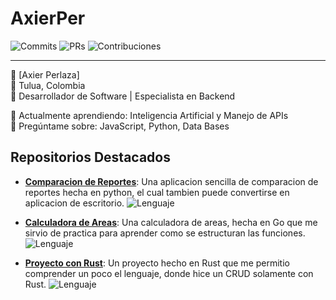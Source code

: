 # AxierPer

![Commits](https://img.shields.io/badge/Total%20Commits-102-blue)
![PRs](https://img.shields.io/badge/Total%20PRs-50-blue)
![Contribuciones](https://img.shields.io/badge/Contributed%20last%20year-3-lightgrey)

---

👤 [Axier Perlaza]  
📍 Tulua, Colombia  
💼 Desarrollador de Software | Especialista en Backend  

🌱 Actualmente aprendiendo: Inteligencia Artificial y Manejo de APIs  
💬 Pregúntame sobre: JavaScript, Python, Data Bases  

## Repositorios Destacados

- [**Comparacion de Reportes**](https://github.com/AxierPer/comparacion_reportes.git): Una aplicacion sencilla de comparacion de reportes hecha en python, el cual tambien puede convertirse en aplicacion de escritorio.
  ![Lenguaje](https://img.shields.io/badge/Lenguaje-Python-blue)
  
- [**Calculadora de Areas**](https://github.com/AxierPer/calculadora_areas.git): Una calculadora de areas, hecha en Go que me sirvio de practica para aprender como se estructuran las funciones.
  ![Lenguaje](https://img.shields.io/badge/Lenguaje-Golang-blue)

- [**Proyecto con Rust**](https://github.com/AxierPer/Rust.git): Un proyecto hecho en Rust que me permitio comprender un poco el lenguaje, donde hice un CRUD solamente con Rust.
  ![Lenguaje](https://img.shields.io/badge/Lenguaje-Rust-blue)
